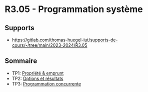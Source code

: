 # R3.05 - Programmation système

## Supports

- <https://gitlab.com/thomas-huegel-iut/supports-de-cours/-/tree/main/2023-2024/R3.05>

## Sommaire

- TP1: [Propriété & emprunt](./ownership)
- TP2: [Options et résultats](./options_and_resutls)
- TP3: [Programmation concurrente](./concurrency)
